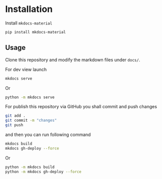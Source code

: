# Installation

Install `mkdocs-material`

```bash
pip install mkdocs-material
```

## Usage

Clone this repository and modify the markdown files under `docs/`.

For dev view launch

```bash
mkdocs serve
```

Or

```bash
python -m mkdocs serve
```



For publish this repository via GitHub you shall commit and push changes

```bash
git add .
git commit -m "changes"
git push
```

and then you can run following command

```bash
mkdocs build
mkdocs gh-deploy --force
```

Or

```bash
python -m mkdocs build
python -m mkdocs gh-deploy --force
```
